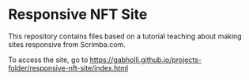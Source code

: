 # Responsive NFT Site

This repository contains files based on a tutorial teaching about making sites responsive from Scrimba.com.

To access the site, go to https://gabholli.github.io/projects-folder/responsive-nft-site/index.html
